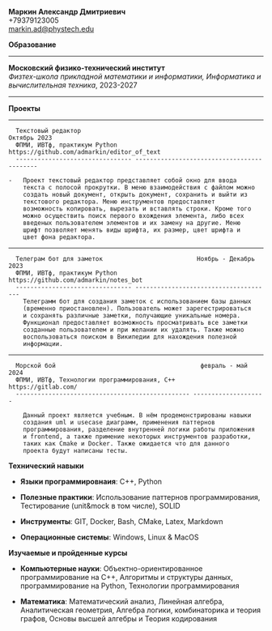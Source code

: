 **Маркин Александр Дмитриевич**\
+79379123005\
markin.ad@phystech.edu

**Образование**

  ------------------------------------------------------------------------------------------ -------------
  **Московский физико-технический институт**                                   
  *Физтех-школа прикладной математики и информатики, Информатика и вычислительная техника*, 2023-2027
  ------------------------------------------------------------------------------------------ -------------

 **Проекты**

   -------------------------------- ----------------------------------------------
      Текстовый редактор                                              Октябрь 2023
      ФПМИ, ИВТф, практикум Python      https://github.com/admarkin/editor_of_text
      -------------------------------- -------------------------------------------

    -   Проект текстовый редактор представляет собой окно для ввода
        текста с полосой прокрутки. В меню взаимодействия с файлом можно
        создать новый документ, открыть документ, сохранить и выйти из
        текстового редактора. Меню инструментов предоставляет
        возможность копировать, вырезать и вставлять строки. Кроме того
        можно осуществить поиск первого вхождения элемента, либо всех
        введеных пользователем элементов и их замену на другие. Меню
        шрифт позволяет менять виды шрифта, их размер, цвет шрифта и
        цвет фона редактора.

   -------------------------------- -----------------------------------------
      Телеграм бот для заметок                          Ноябрь - Декабрь 2023
      ФПМИ, ИВТф, практикум Python      https://github.com/admarkin/notes_bot
      -------------------------------- --------------------------------------
        Телеграмм бот для создания заметок с использованием базы данных
        (временно приостановлен). Пользователь может зарегестрироваться
        и сохранять различные заметки, получающие уникальные номера.
        Функционал предоставляет возможность просматривать все заметки
        созданные пользователем и при желании их удалять. Также можно
        воспользоваться поиском в Википедии для нахождения полезной
        информации.

   ------------------------------------------------ -----------------------
      Морской бой                                        февраль - май 2024
      ФПМИ, ИВТф, Технологии программирования, C++      https://gitlab.com/
      ------------------------------------------------ --------------------

        Данный проект является учебным. В нём продемонстрированы навыки
        создания uml и usecase диаграмм, применения паттернов
        программирования, разделение внутренней логики работы приложения
        и frontend, а также примение некоторых инструментов разработки,
        таких как Cmake и Docker. Также ожидается что для данного
        проекта будут написаны тесты.

 **Технический навыки**

-    **Языки программировнаия**: C++, Python

-    **Полезные практики**: Использование паттернов программирования,
    Тестирование (unit&mock в том числе), SOLID

-    **Инструменты**: GIT, Docker, Bash, CMake, Latex, Markdown

-    **Операционные системы**: Windows, Linux & MacOS

 **Изучаемые и пройденные курсы**

-    **Компьютерные науки**: Объектно-ориентированное программирование на
    C++, Алгоритмы и структуры данных, программирование на Python,
    Технологии программирования

-    **Математика**: Математический анализ, Линейная алгебра,
    Аналитическая геометрия, Алгебра логики, комбинаторика и теория
    графов, Основы высшей алгебры и Теория кодирования
